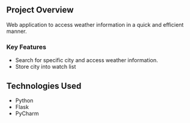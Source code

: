 ## Project Overview

Web application to access weather information in a quick and efficient manner. 

### Key Features

- Search for specific city and access weather information.
- Store city into watch list

## Technologies Used

- Python 
- Flask 
- PyCharm 
